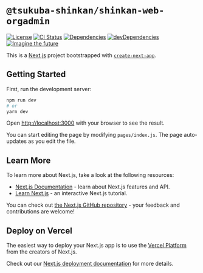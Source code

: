 # `@tsukuba-shinkan/shinkan-web-orgadmin`

[![License](https://img.shields.io/github/license/tsukuba-shinkan/shinkan-web-orgadmin?style=flat-square)](/LICENSE)
[![CI Status](https://img.shields.io/github/workflow/status/tsukuba-shinkan/shinkan-web-orgadmin/CI?style=flat-square)](https://github.com/tsukuba-shinkan/shinkan-web-orgadmin/actions?query=workflow%3ACI)
[![Dependencies](https://img.shields.io/david/tsukuba-shinkan/shinkan-web-orgadmin?style=flat-square)](https://david-dm.org/tsukuba-shinkan/shinkan-web-orgadmin)
[![devDependencies](https://img.shields.io/david/dev/tsukuba-shinkan/shinkan-web-orgadmin?style=flat-square)](https://david-dm.org/tsukuba-shinkan/shinkan-web-orgadmin?type=dev)
[![Imagine the future](https://img.shields.io/badge/Imagine%20the-future-%230bf?style=flat-square)](https://github.com/topics/imagine-the-future)


This is a [Next.js](https://nextjs.org/) project bootstrapped with [`create-next-app`](https://github.com/vercel/next.js/tree/canary/packages/create-next-app).

## Getting Started

First, run the development server:

```bash
npm run dev
# or
yarn dev
```

Open [http://localhost:3000](http://localhost:3000) with your browser to see the result.

You can start editing the page by modifying `pages/index.js`. The page auto-updates as you edit the file.

## Learn More

To learn more about Next.js, take a look at the following resources:

- [Next.js Documentation](https://nextjs.org/docs) - learn about Next.js features and API.
- [Learn Next.js](https://nextjs.org/learn) - an interactive Next.js tutorial.

You can check out [the Next.js GitHub repository](https://github.com/vercel/next.js/) - your feedback and contributions are welcome!

## Deploy on Vercel

The easiest way to deploy your Next.js app is to use the [Vercel Platform](https://vercel.com/import?utm_medium=default-template&filter=next.js&utm_source=create-next-app&utm_campaign=create-next-app-readme) from the creators of Next.js.

Check out our [Next.js deployment documentation](https://nextjs.org/docs/deployment) for more details.
